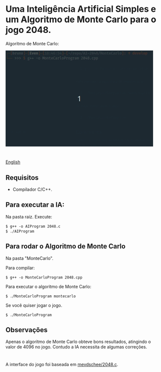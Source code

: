 # Uma Inteligência Artificial Simples e um Algoritmo de Monte Carlo para o jogo 2048.

Algoritmo de Monte Carlo:

![](MonteCarlo/MonteCarlo.gif)

#
[English](README.md)

## Requisitos
* Compilador C/C++.

## Para executar a IA:

Na pasta raiz. Execute:
```
$ g++ -o AIProgram 2048.c
$ ./AIProgram
```

## Para rodar o Algoritmo de Monte Carlo
Na pasta "MonteCarlo".

Para compilar:

```
$ g++ -o MonteCarloProgram 2048.cpp
```

Para executar o algoritmo de Monte Carlo:
```
$ ./MonteCarloProgram montecarlo
```

Se você quiser jogar o jogo.

```
$ ./MonteCarloProgram
```

## Observações
Apenas o algoritmo de Monte Carlo obteve bons resultados, atingindo o valor de 4096 no jogo. Contudo a IA necessita de algumas correções.
#
A interface do jogo foi baseada em <a href="https://github.com/mevdschee/2048.c">mevdschee/2048.c</a>.
